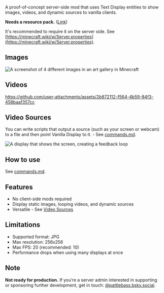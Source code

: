 A proof-of-concept server-side mod that uses Text Display entities to show images, videos, and dynamic sources to vanilla clients.

**Needs a resource pack.** ([Link](https://github.com/pattlebass/VanillaDisplay/releases/download/v1.0/VanillaDisplayFont.zip))

It's recommended to require it on the server side. See [https://minecraft.wiki/w/Server.properties](https://minecraft.wiki/w/Server.properties).

## Images
![A screenshot of 4 different images in an art gallery in Minecraft](https://cdn.modrinth.com/data/cached_images/283a556bc62d50663f5db709a8a24ec8827dbba6.jpeg)

## Videos
https://github.com/user-attachments/assets/2b872112-f564-4b59-84f3-458baaf357cc

## Video Sources
You can write scripts that output a source (such as your screen or webcam) to a file and then point Vanilla Display to it. - See [commands.md](https://github.com/pattlebass/VanillaDisplay/docs/commands.md).

![A display that shows the screen, creating a feedback loop](https://cdn.modrinth.com/data/cached_images/81414c68d2c4eb8e80b0bc742122244e5acb64cc.jpeg)


## How to use

See [commands.md](https://github.com/pattlebass/VanillaDisplay/docs/commands.md).

## Features

- No client-side mods required
- Display static images, looping videos, and dynamic sources
- Versatile - See [Video Sources](#Video-Sources)

## Limitations

- Supported format: JPG
- Max resolution: 256x256
- Max FPS: 20 (recommended: 10)
- Performance drops when using many displays at once

## Note

**Not ready for production.** If you’re a server admin interested in supporting or sponsoring further development, get in touch: [@pattlebass.bsky.social](https://bsky.app/profile/pattlebass.bsky.social).
